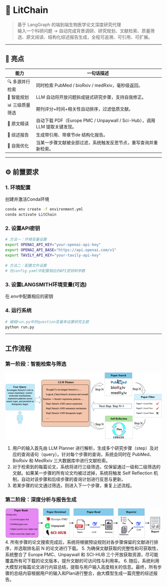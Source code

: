 # 🧬 LitChain
> 基于 LangGraph 的端到端生物医学论文深度研究代理  
> 输入一个科研问题 → 自动完成背景调研、研究规划、文献检索、质量筛选、原文阅读、结构化综述报告生成，全程可追溯、可引用、可扩展。

---

## 🌟 亮点
| 能力 | 一句话描述                                                     |
|---|-----------------------------------------------------------|
| 🔍 多源并行检索 | 同时检索 PubMed / bioRxiv / medRxiv，毫秒级返回。                    |
| 🧠 智能规划 | LLM 自动将开放问题拆成链式研究步骤，支持自我修正。                               |
| 📊 三级质量筛选 | 期刊评分+时间+相关性自动排序，过滤低质文献。                                   |
| 📄 原文精读 | 自动下载 PDF（Europe PMC / Unpaywall / Sci-Hub），调用 LLM 提取关键发现。 |
| 📝 综述报告 | 生成带引用、带章节de 结构化报告。                                        |
| 🔁 自我优化 | 当某一步骤文献被全部过滤，系统触发反思节点，重写查询并重新检索。                          |

---

## ⚙️ 前置要求
### 1. 环境配置
创建并激活Conda环境
```bash
conda env create -f environment.yml
conda activate LitChain
```
### 2. 设置API密钥
```bash
# 方法一：环境变量设置
export OPENAI_API_KEY="your-openai-api-key"
export OPENAI_API_BASE="https://api.openai.com/v1"
export TAVILY_API_KEY="your-tavily-api-key"

# 方法二：配置文件设置
# 在config.yaml中配置相应的API密钥和参数
```
### 3. 设置LANGSMITH环境变量(可选)

在.env中配置相应的密钥

### 4. 运行系统
```bash
# 编辑run.py中的question变量来设置研究主题
python run.py
``` 
---

## 工作流程
### 第一阶段：智能检索与筛选
![1.png](1.png)
1. 用户的输入首先由 LLM Planner 进行解析，生成多个研究步骤（step）及对应的查询语句（query）。针对每个步骤的查询，系统会同时在 PubMed、BioRxiv 和 MedRxiv 三大数据库中进行文献检索。
2. 对于检索到的每篇论文，系统将进行三级筛选，仅保留通过一级和二级筛选的文献。如果某一步骤的所有论文均被过滤掉，系统将触发 Self Reflection 机制，自动对该步骤和后续步骤的查询计划进行反思与更新。
3. 若某步骤的论文通过筛选，则进入下一个步骤，重复上述流程。
### 第二阶段：深度分析与报告生成
![2.png](2.png)
4. 所有步骤的论文搜索完成后，系统将根据预设规则对各步骤保留的文献进行排序，并选取排名前 N 的论文进行下载。
5. 为确保文献获取的完整性和可获取性，系统整合了 Europe PMC、Unpaywall 和 SCI-HUB 三个开放获取资源，尽可能覆盖所有可下载的论文版本，提升文献的可访问性与利用率。
6. 随后，系统利用大模型对每篇论文进行内容总结，提取与用户输入高度相关的信息。最终，所有步骤的总结内容根据用户的输入和Plan进行整合，由大模型生成一篇完整的综述报告。

